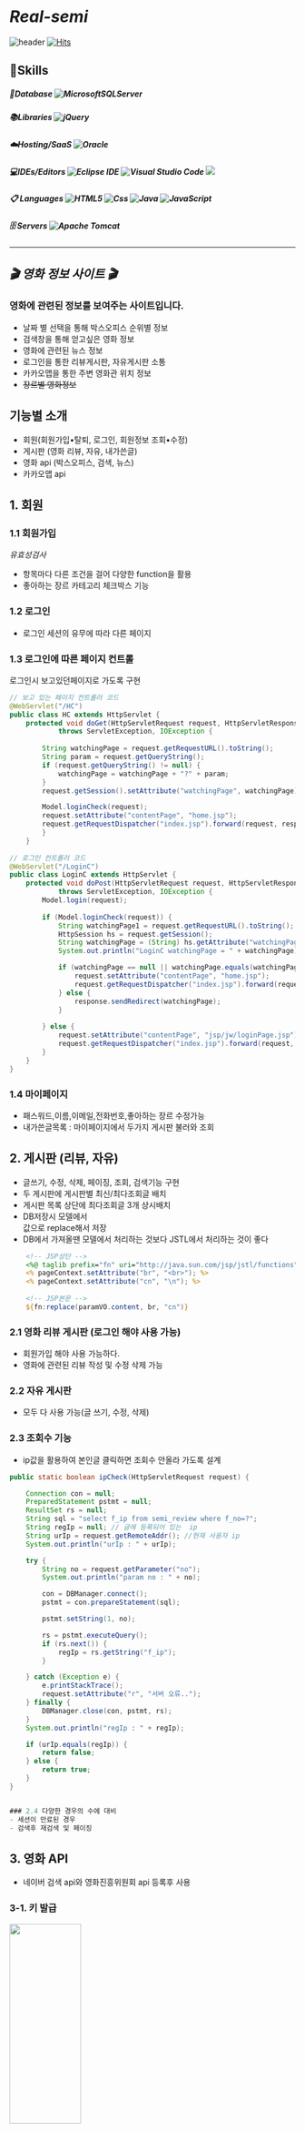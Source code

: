 # *Real-semi*


![header](https://capsule-render.vercel.app/api?type=waving&color=auto&height=300&section=header&text=Real-semi/MovieInfoSite)
[![Hits](https://hits.seeyoufarm.com/api/count/incr/badge.svg?url=https%3A%2F%2Fgithub.com%2Fbarkong%2FReal-semi%2Fhit-counter&count_bg=%2374806B&title_bg=%231C3E88&icon=&icon_color=%23E7E7E7&title=hits&edge_flat=false)](https://hits.seeyoufarm.com)

## 💪Skills

##### 💾Database ![MicrosoftSQLServer](https://img.shields.io/badge/Microsoft%20SQL%20Sever-CC2927?style=for-the-badge&logo=microsoft%20sql%20server&logoColor=white)
##### 📚Libraries ![jQuery](https://img.shields.io/badge/jquery-%230769AD.svg?style=for-the-badge&logo=jquery&logoColor=white)
##### ☁️Hosting/SaaS ![Oracle](https://img.shields.io/badge/Oracle-F80000?style=for-the-badge&logo=oracle&logoColor=white)
##### 💻IDEs/Editors ![Eclipse IDE](https://img.shields.io/badge/Eclipse%20IDE-2C2255.svg?&style=for-the-badge&logo=Eclipse%20IDE&logoColor=white) ![Visual Studio Code](https://img.shields.io/badge/Visual%20Studio%20Code-007ACC.svg?&style=for-the-badge&logo=Visual%20Studio%20Code&logoColor=white) <img src="https://img.shields.io/badge/Sourcetree-0052CC?style=for-the-badge&logo=Sourcetree&logoColor=white">
##### 📋 Languages ![HTML5](https://img.shields.io/badge/html5-%23E34F26.svg?style=for-the-badge&logo=html5&logoColor=white) ![Css](https://img.shields.io/badge/css-1572B6?style=for-the-badge&logo=css3&logoColor=white) ![Java](https://img.shields.io/badge/java-%23ED8B00.svg?style=for-the-badge&logo=java&logoColor=white) ![JavaScript](https://img.shields.io/badge/javascript-%23323330.svg?style=for-the-badge&logo=javascript&logoColor=%23F7DF1E) 
##### 🗄️ Servers ![Apache Tomcat](https://img.shields.io/badge/apache%20tomcat-%23F8DC75.svg?style=for-the-badge&logo=apache-tomcat&logoColor=black)


* * *



*🎬 영화 정보 사이트 🎬*
-------------
### 영화에 관련된 정보를 보여주는 사이트입니다. 
- 날짜 별 선택을 통해 박스오피스 순위별 정보
- 검색창을 통해 얻고싶은 영화 정보 
- 영화에 관련된 뉴스 정보
- 로그인을 통한 리뷰게시판, 자유게시판 소통
- 카카오맵을 통한 주변 영화관 위치 정보
- ~~장르별 영화정보~~ <br>

## 기능별 소개
* 회원(회원가입•탈퇴, 로그인, 회원정보 조회•수정)
* 게시판 (영화 리뷰, 자유, 내가쓴글)
* 영화 api (박스오피스, 검색, 뉴스)
* 카카오맵 api 

## 1. 회원

### 1.1 회원가입
*유효성검사*
- 항목마다 다른 조건을 걸어 다양한 function을 활용
- 좋아하는 장르 카테고리 체크박스 기능

### 1.2 로그인
- 로그인 세션의 유무에 따라 다른 페이지

### 1.3 로그인에 따른 페이지 컨트롤
로그인시 보고있던페이지로 가도록 구현
```java
// 보고 있는 페이지 컨트롤러 코드
@WebServlet("/HC")
public class HC extends HttpServlet {
	protected void doGet(HttpServletRequest request, HttpServletResponse response)
			throws ServletException, IOException {
		
		String watchingPage = request.getRequestURL().toString();
		String param = request.getQueryString();
		if (request.getQueryString() != null) {
			watchingPage = watchingPage + "?" + param;
		}
		request.getSession().setAttribute("watchingPage", watchingPage);

		Model.loginCheck(request);
		request.setAttribute("contentPage", "home.jsp");
		request.getRequestDispatcher("index.jsp").forward(request, response);
		}
	}
		
// 로그인 컨트롤러 코드
@WebServlet("/LoginC")
public class LoginC extends HttpServlet {
	protected void doPost(HttpServletRequest request, HttpServletResponse response)
			throws ServletException, IOException {
		Model.login(request);
		
		if (Model.loginCheck(request)) {
			String watchingPage1 = request.getRequestURL().toString();
			HttpSession hs = request.getSession();
			String watchingPage = (String) hs.getAttribute("watchingPage");
			System.out.println("LoginC watchingPage = " + watchingPage);

			if (watchingPage == null || watchingPage.equals(watchingPage1)) {
				request.setAttribute("contentPage", "home.jsp");
				request.getRequestDispatcher("index.jsp").forward(request, response);
			} else {
				response.sendRedirect(watchingPage);
			}
			
		} else {
			request.setAttribute("contentPage", "jsp/jw/loginPage.jsp");
			request.getRequestDispatcher("index.jsp").forward(request, response);
		}
	}
}	
```

### 1.4 마이페이지
- 패스워드,이름,이메일,전화번호,좋아하는 장르 수정가능
- 내가쓴글목록 : 마이페이지에서 두가지 게시판 불러와 조회

## 2. 게시판 (리뷰, 자유)
- 글쓰기, 수정, 삭제, 페이징, 조회, 검색기능 구현
- 두 게시판에 게시판별 최신/최다조회글 배치
- 게시판 목록 상단에 최다조회글 3개 상시배치
- DB저장시 모델에서 <br>값으로 replace해서 저장
- DB에서 가져올땐 모델에서 처리하는 것보다 JSTL에서 처리하는 것이 좋다

```jsp
	<!-- JSP상단 --> 
	<%@ taglib prefix="fn" uri="http://java.sun.com/jsp/jstl/functions"%>
	<% pageContext.setAttribute("br", "<br>"); %>
	<% pageContext.setAttribute("cn", "\n"); %>
	
	<!-- JSP본문 -->
	${fn:replace(paramVO.content, br, "cn")}
```


### 2.1 영화 리뷰 게시판 (로그인 해야 사용 가능)
- 회원가입 해야 사용 가능하다.
- 영화에 관련된 리뷰 작성 및 수정 삭제 가능


### 2.2 자유 게시판
- 모두 다 사용 가능(글 쓰기, 수정, 삭제)


### 2.3 조회수 기능
- ip값을 활용하여 본인글 클릭하면 조회수 안올라 가도록 설계

```java
public static boolean ipCheck(HttpServletRequest request) {

	Connection con = null;
	PreparedStatement pstmt = null;
	ResultSet rs = null;
	String sql = "select f_ip from semi_review where f_no=?";
	String regIp = null; // 글에 등록되어 있는  ip
	String urIp = request.getRemoteAddr(); //현재 사용자 ip
	System.out.println("urIp : " + urIp);

	try {
		String no = request.getParameter("no");
		System.out.println("param no : " + no);

		con = DBManager.connect();
		pstmt = con.prepareStatement(sql);

		pstmt.setString(1, no);

		rs = pstmt.executeQuery();
		if (rs.next()) {
			regIp = rs.getString("f_ip");
		}

	} catch (Exception e) {
		e.printStackTrace();
		request.setAttribute("r", "서버 오류..");
	} finally {
		DBManager.close(con, pstmt, rs);
	}
	System.out.println("regIp : " + regIp);

	if (urIp.equals(regIp)) {
		return false;
	} else {
		return true;
	}
}


### 2.4 다양한 경우의 수에 대비
- 세션이 만료된 경우
- 검색후 재검색 및 페이징
```

## 3. 영화 API
- 네이버 검색 api와 영화진흥위원회 api 등록후 사용

### 3-1. 키 발급
 <img src="https://user-images.githubusercontent.com/96048975/205032655-196075dc-e665-4533-90e1-c24dd7ad2b3c.PNG" width="50%" height="30%">
 <img src="https://user-images.githubusercontent.com/96048975/205032662-ede4bfd7-df4b-42f2-bf39-59fdec471fc5.PNG" width="50%" height="30%">
 <img src="https://user-images.githubusercontent.com/96048975/205032668-dd734fe2-3889-4db4-a314-e807ce73bd7e.PNG" width="50%" height="30%">

### 3-2. API 사용
Jquery, Java를 사용해 값을 받아왔다


일부 예시
```jsp
<%
String str = request.getParameter("title");
System.out.println(str);

str = URLEncoder.encode(str, "utf-8");
System.out.println(str);

String url = "https://openapi.naver.com/v1/search/movie.json";
url += "?query=" + str;
url += "&display=1";

System.out.println(url);

URL u = new URL(url);
HttpURLConnection huc = (HttpsURLConnection) u.openConnection();

huc.addRequestProperty("X-Naver-Client-Id", "_dGZX3vm4d9iUQCSPrmu");
huc.addRequestProperty("X-Naver-Client-Secret", "CPXPizei_I");

InputStream is = huc.getInputStream();
InputStreamReader isr = new InputStreamReader(is, "utf-8");
System.out.println(is);

JSONParser jp = new JSONParser();

JSONObject naverData = (JSONObject) jp.parse(isr);
System.out.println(naverData.get("items"));

JSONArray items = (JSONArray) naverData.get("items");
JSONObject item = (JSONObject) items.get(0);
String img = (String) item.get("image");
String director = (String) item.get("director");
director = director.replace("|", "");
String actor = (String) item.get("actor");
actor = actor.replace("|", ",");
String link = (String) item.get("link") + "";
String pubDate = (String) item.get("pubDate");
String subtitle = (String) item.get("subtitle");

JSONObject joo = new JSONObject();
joo.put("img", img);
joo.put("link", link);
joo.put("director", director);
joo.put("actor", actor);
joo.put("pubDate", pubDate);
joo.put("subtitle", subtitle);

response.setContentType("application/json");
response.setCharacterEncoding("utf-8");
out.print(joo.toJSONString());
```
``` js
   $.ajax({
                url: "jsp/dw/getMovie.jsp", // 클라이언트가 HTTP 요청을 보낼 서버의 URL 주소
                async: false,
                data: { title: movieList[i].movieNm }, // HTTP 요청과 함께 서버로 보낼 데이터
                method: "GET", // HTTP 요청 메소드(GET, POST 등)
                dataType: "json", // 서버에서 보내줄 데이터의 타입
              })
```

### 3-3. 박스오피스
캘린더 구현해서 날짜 선택시 값 넘어가도록 설정
이로인해 날짜 클릭시 편리한 박스오피스 순위 조회가능

## 4. 카카오맵 api

- 키워드로 장소검색하고 목록으로 표출하기 (키워드에 영화 넣고 현위치에서 지도가 생성되게 하였다)


```js
let lat;
	let lon;
	if (navigator.geolocation) {
		navigator.geolocation.getCurrentPosition(function(position) {
			lat = position.coords.latitude;
			lon = position.coords.longitude;
		}
    
var markers = [];

		var mapContainer = document.getElementById('map'), 
		
		mapOption = {
			center : new kakao.maps.LatLng(lat, lon), // 지도의 중심좌표
			level : 1
		};
```
(추가설명은 하단의 info.txt 참고)<br>


* * *


## DB 구조

### *semi_account*

COLUM_NAME|DATA_TYPE|NULLABLE|PKEY|
---|---|---|---|
A_ID|VARCHAR2(30 BYTE)|NO|Y|
A_PASSWORD|VARCHAR2(20 BYTE)|NO|N|
A_NAME|VARCHAR2(100 BYTE)|NO|N|
A_BIRTH|DATE|YES|N|
A_GENDER|VARCHAR2(10 BYTE)|NO|N|
A_EMAIL|VARCHAR2(30 BYTE)|NO|N|
A_PHONE|VARCHAR2(20 BYTE)|NO|N|
A_INTEREST|VARCHAR2(200 BYTE)|NO|N|

### *semi_review*

COLUM_NAME|DATA_TYPE|NULLABLE|PKEY|
---|---|---|---|
R_NO|NUMBER(3,0)|NO|Y|
R_ID|VARCHAR2(30 BYTE)|NO|N|
R_MOVIE|VARCHAR2(50 CHAR)|NO|N|
R_TITLE|VARCHAR2(200 CHAR)|NO|N|
R_DETAIL|VARCHAR2(1000 CHAR)|NO|N|
R_IMG|VARCHAR2(500 CHAR)|YES|N|
R_DATE|DATE|NO|N|
R_COUNT|NUMBER(5,0)|YES|N|
R_IP|VARCHAR2(25 BYTE)|YES|N|

### *semi_free*

COLUM_NAME|DATA_TYPE|NULLABLE|PKEY|
---|---|---|---|
F_NO|NUMBER(8,0)|NO|Y|
F_ID|VARCHAR2(30 BYTE)|NO|N|
F_TITLE|VARCHAR2(200 CHAR)|NO|N|
F_DETAIL|VARCHAR2(1000 CHAR)|NO|N|
F_IMG|VARCHAR2(500 CHAR)|YES|N|
F_DATE|DATE|NO|N|
F_COUNT|NUMBER(5,0)|YES|N|
F_IP|VARCHAR2(25 BYTE)|YES|N|

- DATE의 저장방식과 불러오기에 주의요함
- 게시판 ID칼럼은 ACCOUNT 테이블과 관계형을 위한 매개
- 게시판 IP칼럼은 중복조회를 체크하기 위함

* * *

## TEAM 

팀원|이메일|Task|
---|---|---|
김태형|`trainst37@gmail.com`|팀관리•문서•PageTrans•게시판•내가쓴글•글DB•css정리|
이동우|`leedongwoo564@gmail.com`|주변영화관 찾기•박스오피스 정보•영화뉴스정보•영화검색•전체css•readme|
김수현|`kimsouhyne@gmail.com`|주변영화관 찾기•박스오피스 정보•영화뉴스 정보•영화검색•전체css•git|
송준우|`thdwnsdn98@gmail.com`|로그인•회원가입•마이페이지•회원관리DB•css(게시판포함)•ppt|

### *참조파일*
* info(Real-semi).txt : [Click](https://github.com/barkong/Real-semi/files/10139628/infoReal-semi.txt)<br>
* PPT(Real-semi) [Click](https://github.com/barkong/Real-semi/files/10139644/Real-semi.pdf)

